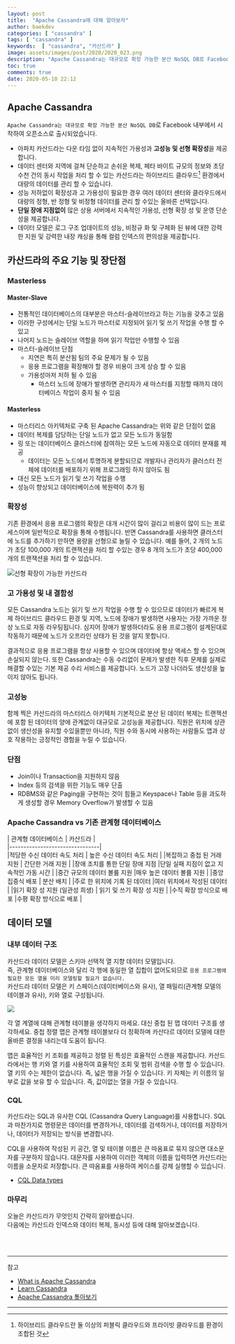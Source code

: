 ```yaml
---
layout: post
title:  "Apache Cassandra에 대해 알아보자"
author: baekdev
categories: [ "cassandra" ]
tags: [ "cassandra" ]
keywords:  [ "cassandra", "카산드라" ]  
image: assets/images/post/2020/2020_023.png
description: "Apache Cassandra는 대규모로 확장 가능한 분산 NoSQL DB로 Facebook 내부에서 시작하여 오픈소스로 출시되었습니다. 아파치 카산드라는 다운 타임 없이 지속적인 가용성과 고성능 및 선형 확장성을 제공합니다. 데이터 센터와 지역에 걸쳐 단순하고 손쉬운 복제, 페타 바이트 규모의 정보와 초당 수천 건의 동시 작업을 처리 할 수 있는 카산드라는 하이브리드 클라우드 환경에서 대량의 데이터를 관리 할 수 있습니다. 성능 저하없이 확장성과 고 가용성이 필요한 경우 여러 데이터 센터와 클라우드에서 대량의 정형, 반 정형 및 비정형 데이터를 관리 할 수있는 올바른 선택입니다. "    
toc: true  
comments: true  
date: 2020-05-10 22:12   
---   
```



## Apache Cassandra  

`Apache Cassandra는 대규모로 확장 가능한 분산 NoSQL DB`로 Facebook 내부에서 시작하여 오픈소스로 출시되었습니다.  
- 아파치 카산드라는 다운 타임 없이 지속적인 가용성과 **고성능 및 선형 확장성**을 제공합니다. 
- 데이터 센터와 지역에 걸쳐 단순하고 손쉬운 복제, 페타 바이트 규모의 정보와 초당 수천 건의 동시 작업을 처리 할 수 있는 카산드라는 하이브리드 클라우드[^1] 환경에서 대량의 데이터를 관리 할 수 있습니다.  
- 성능 저하없이 확장성과 고 가용성이 필요한 경우 여러 데이터 센터와 클라우드에서 대량의 정형, 반 정형 및 비정형 데이터를 관리 할 수있는 올바른 선택입니다.
- **단일 장애 지점없이** 많은 상용 서버에서 지속적인 가용성, 선형 확장 성 및 운영 단순성을 제공합니다.
- 데이터 모델은 로그 구조 업데이트의 성능, 비정규 화 및 구체화 된 뷰에 대한 강력한 지원 및 강력한 내장 캐싱을 통해 컬럼 인덱스의 편의성을 제공합니다.   


## 카산드라의 주요 기능 및 장단점  
 
### Masterless  

#### Master-Slave  
- 전통적인 데이터베이스의 대부분은 마스터-슬레이브라고 하는 기능을 갖추고 있음  
- 이러한 구성에서는 단일 노드가 마스터로 지정되어 읽기 및 쓰기 작업을 수행 할 수 있고  
- 나머지 노드는 슬레이브 역할을 하며 읽기 작업만 수행할 수 있음  
- 마스터-슬레이브 단점  
  - 지연은 특히 분산됨 팀의 주요 문제가 될 수 있음  
  - 응용 프로그램을 확장해야 할 경우 비용이 크게 상승 할 수 있음  
  - 가용성마저 저하 될 수 있음  
    - 마스터 노드에 장애가 발생하면 관리자가 새 마스터를 지정할 때까지 데이터베이스 작업이 중지 될 수 있음  

#### Masterless  
- 마스터리스 아키텍처로 구축 된 Apache Cassandra는 위와 같은 단점이 없음   
- 데이터 복제를 담당하는 단일 노드가 없고 모든 노드가 동일함    
- 링 또는 데이터베이스 클러스터에 참여하는 모든 노드에 자동으로 데이터 분재를 제공  
  - 데이터는 모든 노드에서 투명하게 분할되므로 개발자나 관리자가 클러스터 전체에 데이터를 배포하기 위해 프로그래밍 하지 않아도 됨    
- 대신 모든 노드가 읽기 및 쓰기 작업을 수행  
- 성능이 향상되고 데이터베이스에 복원력이 추가 됨  

### 확장성
기존 환경에서 응용 프로그램의 확장은 대개 시간이 많이 걸리고 비용이 많이 드는 프로세스이며 일반적으로 확장을 통해 수행됩니다. 반면 Cassandra를 사용하면 클러스터에 노드를 추가하기 만하면 용량을 선형으로 늘릴 수 있습니다. 예를 들어, 2 개의 노드가 초당 100,000 개의 트랜잭션을 처리 할 수있는 경우 8 개의 노드가 초당 400,000 개의 트랜잭션을 처리 할 수 ​​있습니다.  

![선형 확장이 가능한 카산드라]({{site.url}}{{site.baseurl}}/{{site.assetsurl}}/images/post/2020/2020_023_001.png)  

### 고 가용성 및 내 결함성  
모든 Cassandra 노드는 읽기 및 쓰기 작업을 수행 할 수 있으므로 데이터가 빠르게 복제 하이브리드 클라우드 환경 및 지역, 노드에 장애가 발생하면 사용자는 가장 가까운 정상 노드로 자동 라우팅됩니다. 
심지어 장애가 발생하더라도 응용 프로그램이 설계된대로 작동하기 때문에 노드가 오프라인 상태가 된 것을 알지 못합니다.  

결과적으로 응용 프로그램을 항상 사용할 수 있으며 데이터에 항상 액세스 할 수 있으며 손실되지 않는다. 또한 Cassandra는 수동 수리없이 문제가 발생한 직후 문제를 실제로 해결할 수있는 기본 제공 수리 서비스를 제공합니다. 노드가 고장 나더라도 생산성을 높이지 않아도 됩니다.  


### 고성능
함께 찍은 카산드라의 마스터리스 아키텍처 기본적으로 분산 된 데이터 복제는 트랜잭션에 포함 된 데이터의 양에 관계없이 대규모로 고성능을 제공합니다. 직원은 위치에 상관없이 생산성을 유지할 수있을뿐만 아니라, 직원 수와 동시에 사용하는 사람들도 앱과 상호 작용하는 긍정적인 경험을 누릴 수 있습니다.

### 단점  
- Join이나 Transaction을 지원하지 않음  
- Index 등의 검색을 위한 기능도 매우 단출  
- RDBMS와 같은 Paging을 구현하는 것이 힘들고 Keyspace나 Table 등을 과도하게 생성할 경우 Memory Overflow가 발생할 수 있음  


### Apache Cassandra vs 기존 관계형 데이터베이스    

| 관계형 데이터베이스 | 카산드라 |  
|--------------------------------|  
|적당한 수신 데이터 속도 처리 | 높은 수신 데이터 속도 처리 |
|복잡하고 중첩 된 거래 지원 | 간단한 거래 지원 |
|장애 조치를 통한 단일 장애 지점 |단일 실패 지점이 없고 지속적인 가동 시간 |
|중간 규모의 데이터 볼륨 지원 |매우 높은 데이터 볼륨 지원 |
|중앙 집중식 배포 | 분산 배치 |
|주로 한 위치에 기록 된 데이터 |여러 위치에서 작성된 데이터 |
|읽기 확장 성 지원 (일관성 희생) | 읽기 및 쓰기 확장 성 지원 |
|수직 확장 방식으로 배포 |수평 확장 방식으로 배포 |

  
## 데이터 모델    
### 내부 데이터 구조  

카산드라 데이터 모델은 스키마 선택적 열 지향 데이터 모델입니다.  
즉, 관계형 데이터베이스와 달리 각 행에 동일한 열 집합이 없어도되므로 `응용 프로그램에 필요한 모든 열을 미리 모델링할 필요가 없습니다.`    
카산드라 데이터 모델은 키 스페이스(데이터베이스와 유사), 열 패밀리(관계형 모델의 테이블과 유사), 키와 열로 구성됩니다.    

![]({{site.url}}{{site.baseurl}}/{{site.assetsurl}}/images/post/2020/2020_023_002.jpg)  

각 열 계열에 대해 관계형 테이블을 생각하지 마세요. 대신 중첩 된 맵 데이터 구조를 생각하세요. 중첩 정렬 맵은 관계형 테이블보다 더 정확하며 카산다르 데이터 모델에 대한 올바른 결정을 내리는데 도움이 됩니다.  
  
<script src="https://gist.github.com/baekdev/a4a38c65e70f7b51b72dc298baa93f4b.js"></script>  

맵은 효율적인 키 조회를 제공하고 정렬 된 특성은 효율적인 스캔을 제공합니다. 
카산드라에서는 행 키와 열 키를 사용하여 효율적인 조회 및 범위 검색을 수행 할 수 있습니다. 
열 키의 수는 제한이 없습니다. 즉, 넓은 행을 가질 수 있습니다. 
키 자체는 키 이름의 일부로 값을 보유 할 수 있습니다. 즉, 값이없는 열을 가질 수 있습니다.  

### CQL  

카산드라는 SQL과 유사한 CQL (Cassandra Query Language)를 사용합니다. SQL과 마찬가지로 명령문은 데이터를 변경하거나, 데이터를 검색하거나, 데이터를 저장하거나, 데이터가 저장되는 방식을 변경합니다.  
<script src="https://gist.github.com/baekdev/9176790bff80bf2fa7f2d2fe9004a13b.js"></script>  

CQL을 사용하여 작성된 키 공간, 열 및 테이블 이름은 큰 따옴표로 묶지 않으면 대소문자를 구분하지 않습니다. 대문자를 사용하여 이러한 객체의 이름을 입력하면 카산드라는 이름을 소문자로 저장합니다. 큰 따옴표를 사용하여 케이스를 강제 실행할 수 있습니다.  

<script src="https://gist.github.com/baekdev/a43ba9f71f4a7d0a540d3c50add0f94c.js"></script>  
- <a href="https://docs.datastax.com/en/dse/6.8/cql/cql/cql_reference/refDataTypes.html" target="_blank">CQL Data types</a>  


### 마무리  

오늘은 카산드라가 무엇인지 간략히 알아봤습니다.  
다음에는 카산드라 인덱스와 데이터 복제, 동시성 등에 대해 알아보겠습니다.  

<br/><br/>  

---    
참고    
  - <a href="https://www.datastax.com/resources/definitions/what-is-apache-cassandra" target="_blank">What is Apache Cassandra</a>      
  - <a href="https://teddyma.gitbooks.io/learncassandra/" target="_blank">Learn Cassandra</a>    
  - <a href="https://meetup.toast.com/posts/58" target="_blank">Apache Cassandra 톺아보기</a>  


---  
[^1]: 하이브리드 클라우드란 둘 이상의 퍼블릭 클라우드와 프라이빗 클라우드를 환경이 조합된 것
